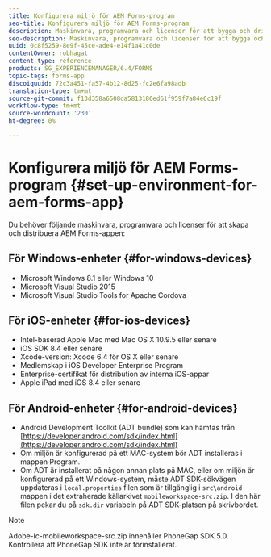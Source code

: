 ```yaml
---
title: Konfigurera miljö för AEM Forms-program
seo-title: Konfigurera miljö för AEM Forms-program
description: Maskinvara, programvara och licenser för att bygga och driftsätta AEM Forms-appen.
seo-description: Maskinvara, programvara och licenser för att bygga och driftsätta AEM Forms-appen.
uuid: 0c8f5259-8e9f-45ce-ade4-e14f1a41c0de
contentOwner: robhagat
content-type: reference
products: SG_EXPERIENCEMANAGER/6.4/FORMS
topic-tags: forms-app
discoiquuid: 72c3a451-fa57-4b12-8d25-fc2e6fa98adb
translation-type: tm+mt
source-git-commit: f13d358a6508da5813186ed61f959f7a84e6c19f
workflow-type: tm+mt
source-wordcount: '230'
ht-degree: 0%

---
```



# Konfigurera miljö för AEM Forms-program {#set-up-environment-for-aem-forms-app}

Du behöver följande maskinvara, programvara och licenser för att skapa och distribuera AEM Forms-appen:

## För Windows-enheter {#for-windows-devices}

* Microsoft Windows 8.1 eller Windows 10
* Microsoft Visual Studio 2015
* Microsoft Visual Studio Tools for Apache Cordova

## För iOS-enheter {#for-ios-devices}

* Intel-baserad Apple Mac med Mac OS X 10.9.5 eller senare
* iOS SDK 8.4 eller senare
* Xcode-version: Xcode 6.4 för OS X eller senare
* Medlemskap i iOS Developer Enterprise Program
* Enterprise-certifikat för distribution av interna iOS-appar
* Apple iPad med iOS 8.4 eller senare

## För Android-enheter {#for-android-devices}

* Android Development Toolkit (ADT bundle) som kan hämtas från [https://developer.android.com/sdk/index.html](https://developer.android.com/sdk/index.html)
* Om miljön är konfigurerad på ett MAC-system bör ADT installeras i mappen Program.
* Om ADT är installerat på någon annan plats på MAC, eller om miljön är konfigurerad på ett Windows-system, måste ADT SDK-sökvägen uppdateras i `local.properties` filen som är tillgänglig i `src\android` mappen i det extraherade källarkivet `mobileworkspace-src.zip`. I den här filen pekar du på `sdk.dir` variabeln på ADT SDK-platsen på skrivbordet.

>[!NOTE]
>
>Adobe-lc-mobileworkspace-src.zip innehåller PhoneGap SDK 5.0. Kontrollera att PhoneGap SDK inte är förinstallerat.
